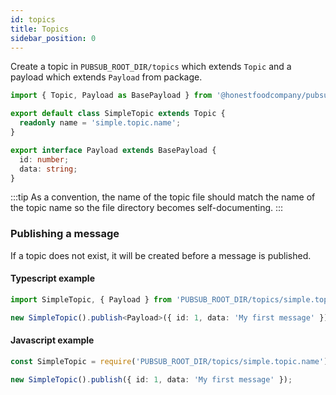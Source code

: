```yaml
---
id: topics
title: Topics
sidebar_position: 0
---
```


Create a topic in `PUBSUB_ROOT_DIR/topics` which extends `Topic` and a payload which extends `Payload` from package.

```ts title="/pubsub/topics/simple.topic.name.ts"
import { Topic, Payload as BasePayload } from '@honestfoodcompany/pubsub';

export default class SimpleTopic extends Topic {
  readonly name = 'simple.topic.name';
}

export interface Payload extends BasePayload {
  id: number;
  data: string;
}
```

:::tip
As a convention, the name of the topic file should match the name of the topic name so the file directory becomes self-documenting.
:::

### Publishing a message

If a topic does not exist, it will be created before a message is published.

#### Typescript example

```ts title="client.example.ts"
import SimpleTopic, { Payload } from 'PUBSUB_ROOT_DIR/topics/simple.topic.name';

new SimpleTopic().publish<Payload>({ id: 1, data: 'My first message' });
```

#### Javascript example

```ts title="client.example.js"
const SimpleTopic = require('PUBSUB_ROOT_DIR/topics/simple.topic.name');

new SimpleTopic().publish({ id: 1, data: 'My first message' });
```

